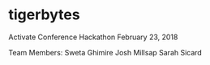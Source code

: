# tigerbytes
Activate Conference Hackathon
February 23, 2018

Team Members: 
Sweta Ghimire
Josh Millsap
Sarah Sicard
